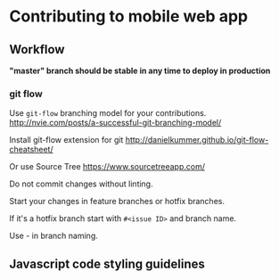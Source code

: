 # Contributing to mobile web app
## Workflow
**"master" branch should be stable in any time to deploy in production**


### git flow
Use `git-flow` branching model for your contributions.
http://nvie.com/posts/a-successful-git-branching-model/

Install git-flow extension for git
http://danielkummer.github.io/git-flow-cheatsheet/

Or use Source Tree
https://www.sourcetreeapp.com/


Do not commit changes without linting.

Start your changes in feature branches or hotfix branches.

If it's a hotfix branch start with `#<issue ID>` and branch name. 

Use - in branch naming.

## Javascript code styling guidelines


